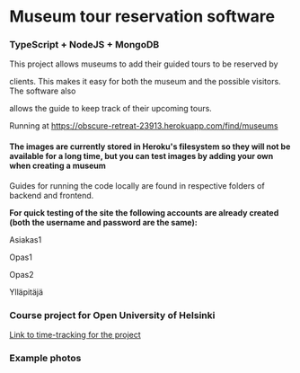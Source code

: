 # Museum tour reservation software
### TypeScript + NodeJS + MongoDB

This project allows museums to add their guided tours to be reserved by 

clients. This makes it easy for both the museum and the possible visitors. The software also 

allows the guide to keep track of their upcoming tours.

Running at https://obscure-retreat-23913.herokuapp.com/find/museums

#### The images are currently stored in Heroku's filesystem so they will not be available for a long time, but you can test images by adding your own when creating a museum

Guides for running the code locally are found in respective folders of backend and frontend.


**For quick testing of the site the following accounts are already created (both the username and password are the same):**

Asiakas1

Opas1

Opas2

Ylläpitäjä


### Course project for Open University of Helsinki

[Link to time-tracking for the project](https://github.com/mikkosk/fullstack-project-2020/blob/master/time-tracking.md)


### Example photos
